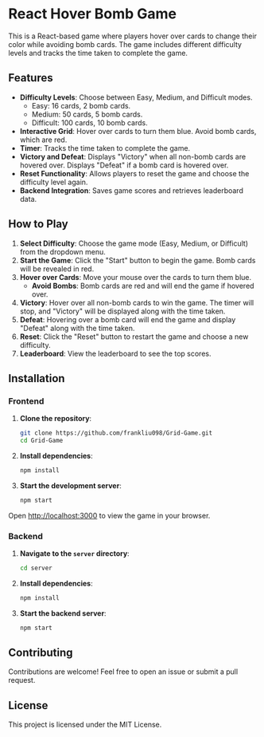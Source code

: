 # React Hover Bomb Game

This is a React-based game where players hover over cards to change their color while avoiding bomb cards. The game includes different difficulty levels and tracks the time taken to complete the game.

## Features

- **Difficulty Levels**: Choose between Easy, Medium, and Difficult modes.
  - Easy: 16 cards, 2 bomb cards.
  - Medium: 50 cards, 5 bomb cards.
  - Difficult: 100 cards, 10 bomb cards.
- **Interactive Grid**: Hover over cards to turn them blue. Avoid bomb cards, which are red.
- **Timer**: Tracks the time taken to complete the game.
- **Victory and Defeat**: Displays "Victory" when all non-bomb cards are hovered over. Displays "Defeat" if a bomb card is hovered over.
- **Reset Functionality**: Allows players to reset the game and choose the difficulty level again.
- **Backend Integration**: Saves game scores and retrieves leaderboard data.

## How to Play

1. **Select Difficulty**: Choose the game mode (Easy, Medium, or Difficult) from the dropdown menu.
2. **Start the Game**: Click the "Start" button to begin the game. Bomb cards will be revealed in red.
3. **Hover over Cards**: Move your mouse over the cards to turn them blue.
   - **Avoid Bombs**: Bomb cards are red and will end the game if hovered over.
4. **Victory**: Hover over all non-bomb cards to win the game. The timer will stop, and "Victory" will be displayed along with the time taken.
5. **Defeat**: Hovering over a bomb card will end the game and display "Defeat" along with the time taken.
6. **Reset**: Click the "Reset" button to restart the game and choose a new difficulty.
7. **Leaderboard**: View the leaderboard to see the top scores.

## Installation

### Frontend

1. **Clone the repository**:
    ```bash
    git clone https://github.com/frankliu098/Grid-Game.git
    cd Grid-Game
    ```

2. **Install dependencies**:
    ```bash
    npm install
    ```

3. **Start the development server**:
    ```bash
    npm start
    ```

Open [http://localhost:3000](http://localhost:3000) to view the game in your browser.

### Backend

1. **Navigate to the `server` directory**:
    ```bash
    cd server
    ```

2. **Install dependencies**:
    ```bash
    npm install
    ```

3. **Start the backend server**:
    ```bash
    npm start
    ```

## Contributing

Contributions are welcome! Feel free to open an issue or submit a pull request.

## License

This project is licensed under the MIT License.
